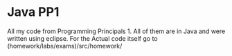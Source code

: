 # Java PP1
 All my code from Programming Principals 1. All of them are in Java and were written using eclipse.
For the Actual code itself go to (homework/labs/exams)/src/homework/

